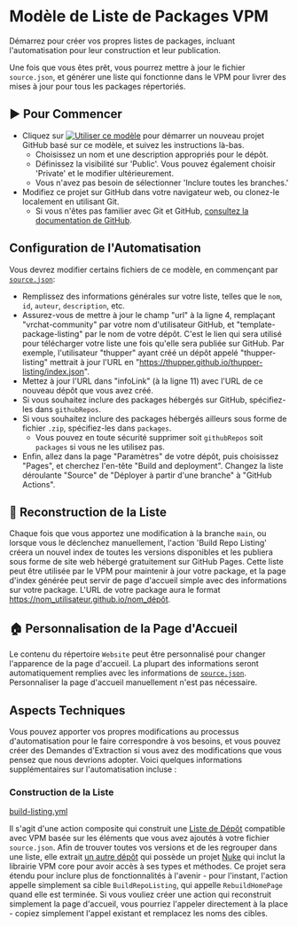 # Modèle de Liste de Packages VPM

Démarrez pour créer vos propres listes de packages, incluant l'automatisation pour leur construction et leur publication.

Une fois que vous êtes prêt, vous pourrez mettre à jour le fichier `source.json`, et générer une liste qui fonctionne dans le VPM pour livrer des mises à jour pour tous les packages répertoriés.

## ▶ Pour Commencer

* Cliquez sur [![Utiliser ce modèle](https://user-images.githubusercontent.com/737888/185467681-e5fdb099-d99f-454b-8d9e-0760e5a6e588.png)](https://github.com/vrchat-community/template-package-listing/generate)
pour démarrer un nouveau projet GitHub basé sur ce modèle, et suivez les instructions là-bas.
  * Choisissez un nom et une description appropriés pour le dépôt.
  * Définissez la visibilité sur 'Public'. Vous pouvez également choisir 'Private' et le modifier ultérieurement.
  * Vous n'avez pas besoin de sélectionner 'Inclure toutes les branches.'
* Modifiez ce projet sur GitHub dans votre navigateur web, ou clonez-le localement en utilisant Git.
  * Si vous n'êtes pas familier avec Git et GitHub, [consultez la documentation de GitHub](https://docs.github.com/en/get-started/quickstart/).

## Configuration de l'Automatisation

Vous devrez modifier certains fichiers de ce modèle, en commençant par [`source.json`](source.json):
- Remplissez des informations générales sur votre liste, telles que le `nom`, `id`, `auteur`, `description`, etc.
- Assurez-vous de mettre à jour le champ "url" à la ligne 4, remplaçant "vrchat-community" par votre nom d'utilisateur GitHub, et "template-package-listing" par le nom de votre dépôt. C'est le lien qui sera utilisé pour télécharger votre liste une fois qu'elle sera publiée sur GitHub. Par exemple, l'utilisateur "thupper" ayant créé un dépôt appelé "thupper-listing" mettrait à jour l'URL en "https://thupper.github.io/thupper-listing/index.json".
- Mettez à jour l'URL dans "infoLink" (à la ligne 11) avec l'URL de ce nouveau dépôt que vous avez créé.
- Si vous souhaitez inclure des packages hébergés sur GitHub, spécifiez-les dans `githubRepos`.
- Si vous souhaitez inclure des packages hébergés ailleurs sous forme de fichier `.zip`, spécifiez-les dans `packages`.
  - Vous pouvez en toute sécurité supprimer soit `githubRepos` soit `packages` si vous ne les utilisez pas.
- Enfin, allez dans la page "Paramètres" de votre dépôt, puis choisissez "Pages", et cherchez l'en-tête "Build and deployment". Changez la liste déroulante "Source" de "Déployer à partir d'une branche" à "GitHub Actions".

## 📃 Reconstruction de la Liste

Chaque fois que vous apportez une modification à la branche `main`, ou lorsque vous le déclenchez manuellement, l'action 'Build Repo Listing' créera un nouvel index de toutes les versions disponibles et les publiera sous forme de site web hébergé gratuitement sur GitHub Pages. Cette liste peut être utilisée par le VPM pour maintenir à jour votre package, et la page d'index générée peut servir de page d'accueil simple avec des informations sur votre package. L'URL de votre package aura le format https://nom_utilisateur.github.io/nom_dépôt.

## 🏠 Personnalisation de la Page d'Accueil

Le contenu du répertoire `Website` peut être personnalisé pour changer l'apparence de la page d'accueil. La plupart des informations seront automatiquement remplies avec les informations de [`source.json`](source.json). Personnaliser la page d'accueil manuellement n'est pas nécessaire.

## Aspects Techniques

Vous pouvez apporter vos propres modifications au processus d'automatisation pour le faire correspondre à vos besoins, et vous pouvez créer des Demandes d'Extraction si vous avez des modifications que vous pensez que nous devrions adopter. Voici quelques informations supplémentaires sur l'automatisation incluse :

### Construction de la Liste
[build-listing.yml](.github/workflows/build-listing.yml)

Il s'agit d'une action composite qui construit une [Liste de Dépôt](https://vcc.docs.vrchat.com/vpm/repos) compatible avec VPM basée sur les éléments que vous avez ajoutés à votre fichier `source.json`. Afin de trouver toutes vos versions et de les regrouper dans une liste, elle extrait [un autre dépôt](https://github.com/vrchat-community/package-list-action) qui possède un projet [Nuke](https://nuke.build/) qui inclut la librairie VPM core pour avoir accès à ses types et méthodes. Ce projet sera étendu pour inclure plus de fonctionnalités à l'avenir - pour l'instant, l'action appelle simplement sa cible `BuildRepoListing`, qui appelle `RebuildHomePage` quand elle est terminée. Si vous vouliez créer une action qui reconstruit simplement la page d'accueil, vous pourriez l'appeler directement à la place - copiez simplement l'appel existant et remplacez les noms des cibles.
